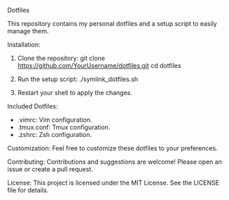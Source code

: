 Dotfiles

This repository contains my personal dotfiles and a setup script to easily manage them.

Installation:

1. Clone the repository:
   git clone https://github.com/YourUsername/dotfiles.git
   cd dotfiles

2. Run the setup script:
   ./symlink_dotfiles.sh

3. Restart your shell to apply the changes.

Included Dotfiles:
- .vimrc: Vim configuration.
- .tmux.conf: Tmux configuration.
- .zshrc: Zsh configuration.

Customization:
Feel free to customize these dotfiles to your preferences.

Contributing:
Contributions and suggestions are welcome! Please open an issue or create a pull request.

License:
This project is licensed under the MIT License. See the LICENSE file for details.

